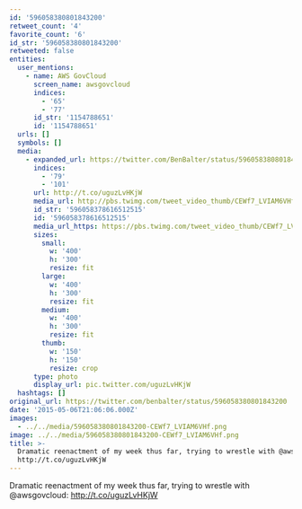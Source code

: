 ```yaml
---
id: '596058380801843200'
retweet_count: '4'
favorite_count: '6'
id_str: '596058380801843200'
retweeted: false
entities:
  user_mentions:
    - name: AWS GovCloud
      screen_name: awsgovcloud
      indices:
        - '65'
        - '77'
      id_str: '1154788651'
      id: '1154788651'
  urls: []
  symbols: []
  media:
    - expanded_url: https://twitter.com/BenBalter/status/596058380801843200/photo/1
      indices:
        - '79'
        - '101'
      url: http://t.co/uguzLvHKjW
      media_url: http://pbs.twimg.com/tweet_video_thumb/CEWf7_LVIAM6VHf.png
      id_str: '596058378616512515'
      id: '596058378616512515'
      media_url_https: https://pbs.twimg.com/tweet_video_thumb/CEWf7_LVIAM6VHf.png
      sizes:
        small:
          w: '400'
          h: '300'
          resize: fit
        large:
          w: '400'
          h: '300'
          resize: fit
        medium:
          w: '400'
          h: '300'
          resize: fit
        thumb:
          w: '150'
          h: '150'
          resize: crop
      type: photo
      display_url: pic.twitter.com/uguzLvHKjW
  hashtags: []
original_url: https://twitter.com/benbalter/status/596058380801843200
date: '2015-05-06T21:06:06.000Z'
images:
  - ../../media/596058380801843200-CEWf7_LVIAM6VHf.png
image: ../../media/596058380801843200-CEWf7_LVIAM6VHf.png
title: >-
  Dramatic reenactment of my week thus far, trying to wrestle with @awsgovcloud:
  http://t.co/uguzLvHKjW
---
```


Dramatic reenactment of my week thus far, trying to wrestle with @awsgovcloud: http://t.co/uguzLvHKjW